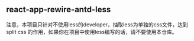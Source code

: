 ## react-app-rewire-antd-less

注意，本项目只针对不使用less的developer，抽取less为单独的css文件，达到split css 的作用，如果你在项目中使用less编写的话，请不要使用本仓库。